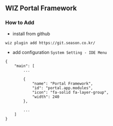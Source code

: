 ## WIZ Portal Framework
### How to Add

- install from github

```
wiz plugin add https://git.season.co.kr/
```

- add configuration `System Setting - IDE Menu`

```
{
    "main": [
        ...

        {
            "name": "Portal Framework",
            "id": "portal.app.modules",
            "icon": "fa-solid fa-layer-group",
            "width": 240
        },

        ...
    ]
}
```